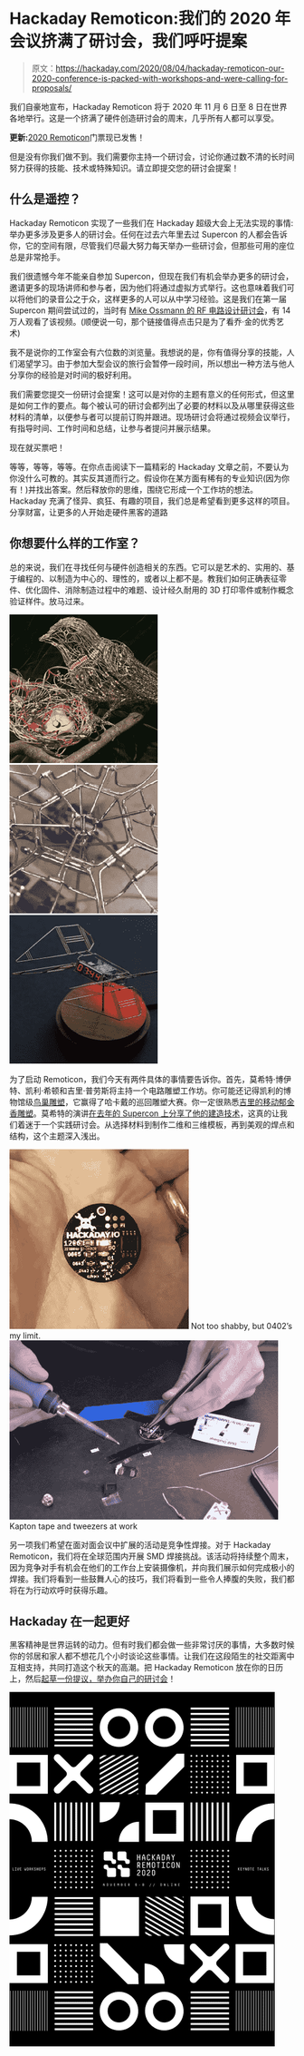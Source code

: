 # Hackaday Remoticon:我们的 2020 年会议挤满了研讨会，我们呼吁提案

> 原文：<https://hackaday.com/2020/08/04/hackaday-remoticon-our-2020-conference-is-packed-with-workshops-and-were-calling-for-proposals/>

我们自豪地宣布，Hackaday Remoticon 将于 2020 年 11 月 6 日至 8 日在世界各地举行。这是一个挤满了硬件创造研讨会的周末，几乎所有人都可以享受。

**更新:**[2020 Remoticon](https://www.eventbrite.com/e/remoticon-tickets-115886905855)门票现已发售！

但是没有你我们做不到。我们需要你主持一个研讨会，讨论你通过数不清的长时间努力获得的技能、技术或特殊知识。请立即提交您的研讨会提案！

## 什么是遥控？

Hackaday Remoticon 实现了一些我们在 Hackaday 超级大会上无法实现的事情:举办更多涉及更多人的研讨会。任何在过去六年里去过 Supercon 的人都会告诉你，它的空间有限，尽管我们尽最大努力每天举办一些研讨会，但那些可用的座位总是非常抢手。

我们很遗憾今年不能亲自参加 Supercon，但现在我们有机会举办更多的研讨会，邀请更多的现场讲师和参与者，因为他们将通过虚拟方式举行。这也意味着我们可以将他们的录音公之于众，这样更多的人可以从中学习经验。这是我们在第一届 Supercon 期间尝试过的，当时有 [Mike Ossmann 的 RF 电路设计研讨会](https://hackaday.com/2016/03/23/michael-ossmann-makes-you-an-rf-design-hero/)，有 14 万人观看了该视频。(顺便说一句，那个链接值得点击只是为了看乔·金的优秀艺术)

我不是说你的工作室会有六位数的浏览量。我想说的是，你有值得分享的技能，人们渴望学习。由于参加大型会议的旅行会暂停一段时间，所以想出一种方法与他人分享你的经验是对时间的极好利用。

我们需要您提交一份研讨会提案！这可以是对你的主题有意义的任何形式，但这里是如何工作的要点。每个被认可的研讨会都列出了必要的材料以及从哪里获得这些材料的清单，以便参与者可以提前订购并跟进。现场研讨会将通过视频会议举行，有指导时间、工作时间和总结，让参与者提问并展示结果。

现在就买票吧！

等等，等等，等等。在你点击阅读下一篇精彩的 Hackaday 文章之前，不要认为你没什么可教的。其实反其道而行之。假设你在某方面有稀有的专业知识(因为你有！)并找出答案。然后释放你的思维，围绕它形成一个工作坊的想法。Hackaday 充满了怪异、疯狂、有趣的项目，我们总是希望看到更多这样的项目。分享财富，让更多的人开始走硬件黑客的道路

## 你想要什么样的工作室？

总的来说，我们在寻找任何与硬件创造相关的东西。它可以是艺术的、实用的、基于编程的、以制造为中心的、理性的，或者以上都不是。教我们如何正确表征零件、优化固件、消除制造过程中的难题、设计经久耐用的 3D 打印零件或制作概念验证样件。放马过来。

 [![circuit-sculpture-winners-kelly-heaton-featured](img/5f0a908ead2fc1c277a062f5e4160beb.png "circuit-sculpture-winners-kelly-heaton-featured")](https://hackaday.com/2020/08/04/hackaday-remoticon-our-2020-conference-is-packed-with-workshops-and-were-calling-for-proposals/circuit-sculpture-winners-kelly-heaton-featured/)  [![tulip-circuit-sculputure-movement details](img/f855bbcaf6124ed55a194d7eb14dc1fb.png "tulip-circuit-sculputure-movement details")](https://hackaday.com/2019/02/12/freeform-wire-frame-tulip-blooms-to-the-touch/tulip-circuit-sculputure-movement-details/)  [![mohit-bhotie-tie-interceptor-circuit-sculpture-clock](img/8f9fc4a5931aa5ea435b691cfe5b85df.png "mohit-bhotie-tie-interceptor-circuit-sculpture-clock")](https://hackaday.com/2019/12/27/bend-it-like-bhoite-circuit-sculptures-shatter-the-bounds-of-flatland/mohit-bhotie-tie-interceptor-circuit-sculpture-clock/) 

为了启动 Remoticon，我们今天有两件具体的事情要告诉你。首先，莫希特·博伊特、凯利·希顿和吉里·普劳斯将主持一个电路雕塑工作坊。你可能还记得凯利的博物馆级[鸟巢雕塑](https://hackaday.com/2019/01/15/twelve-circuit-sculptures-we-cant-stop-looking-at/)，它赢得了哈卡戴的巡回雕塑大赛。你一定很熟悉[吉里的移动郁金香雕塑](https://hackaday.com/2019/02/12/freeform-wire-frame-tulip-blooms-to-the-touch/)。莫希特的演讲[在去年的 Supercon 上分享了他的建造技术](https://hackaday.com/2019/12/27/bend-it-like-bhoite-circuit-sculptures-shatter-the-bounds-of-flatland/)，这真的让我们着迷于一个实践研讨会。从选择材料到制作二维和三维模板，再到美观的焊点和结构，这个主题深入浅出。

 [![Not too shabby, but 0402's my limit.](img/84df0747d818511ad07ac13647dd4500.png "smd-challenge-at-2019-supercon")](https://hackaday.com/2019/11/18/a-newbie-takes-the-smd-challenge-at-supercon/smd-challenge-at-2019-supercon/) Not too shabby, but 0402’s my limit. [![Kapton tape and tweezers at work](img/a228e08998ed5c019f51c03c228981e5.png "DSC_0951")](https://hackaday.com/2018/11/03/competitive-soldering-gets-heated-at-hackaday-superconference/dsc_0951/) Kapton tape and tweezers at work

另一项我们希望在面对面会议中扩展的活动是竞争性焊接。对于 Hackaday Remoticon，我们将在全球范围内开展 SMD 焊接挑战。该活动将持续整个周末，因为竞争对手有机会在他们的工作台上安装摄像机，并向我们展示如何完成极小的焊接。我们将看到一些鼓舞人心的技巧，我们将看到一些令人捧腹的失败，我们都将在为行动欢呼时获得乐趣。

## Hackaday 在一起更好

黑客精神是世界运转的动力。但有时我们都会做一些非常讨厌的事情，大多数时候你的邻居和家人都不想花几个小时谈论这些事情。让我们在这段陌生的社交距离中互相支持，共同打造这个秋天的高潮。把 Hackaday Remoticon 放在你的日历上，然后[起草一份提议，举办你自己的研讨会](https://www.jotform.com/form/201895095119057)！

[![](img/c6edfcc71c5018228a327bff09777fc3.png)](https://hackaday.com/wp-content/uploads/2020/08/HackadayRemoticonPosterV1_1-01.png)